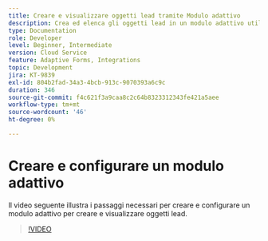 ```yaml
---
title: Creare e visualizzare oggetti lead tramite Modulo adattivo
description: Crea ed elenca gli oggetti lead in un modulo adattivo utilizzando l’integrazione dinamica.
type: Documentation
role: Developer
level: Beginner, Intermediate
version: Cloud Service
feature: Adaptive Forms, Integrations
topic: Development
jira: KT-9839
exl-id: 804b2fad-34a3-4bcb-913c-9070393a6c9c
duration: 346
source-git-commit: f4c621f3a9caa8c2c64b8323312343fe421a5aee
workflow-type: tm+mt
source-wordcount: '46'
ht-degree: 0%

---
```


# Creare e configurare un modulo adattivo


Il video seguente illustra i passaggi necessari per creare e configurare un modulo adattivo per creare e visualizzare oggetti lead.

>[!VIDEO](https://video.tv.adobe.com/v/340791?quality=12&learn=on)
